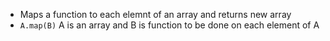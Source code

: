 - Maps a function to each elemnt of an array and returns new array
- `A.map(B)` A is an array and B is function to be done on each element of A
